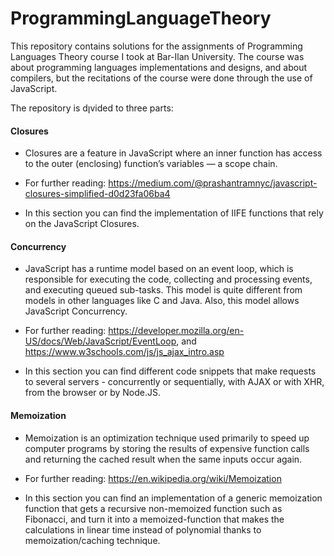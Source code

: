 # ProgrammingLanguageTheory

This repository contains solutions for the assignments of Programming Languages Theory course I took at Bar-Ilan University.
The course was about programming languages implementations and designs, and about compilers, but the recitations of the course were done through the use of JavaScript.

The repository is dןvided to three parts:

#### Closures

* Closures are a feature in JavaScript where an inner function has access to the outer (enclosing) function’s variables — a scope chain.

* For further reading: https://medium.com/@prashantramnyc/javascript-closures-simplified-d0d23fa06ba4

* In this section you can find the implementation of IIFE functions that rely on the JavaScript Closures.


#### Concurrency

* JavaScript has a runtime model based on an event loop, which is responsible for executing the code, collecting and processing events, and executing queued sub-tasks. This model is quite different from models in other languages like C and Java. Also, this model allows JavaScript Concurrency.

* For further reading: https://developer.mozilla.org/en-US/docs/Web/JavaScript/EventLoop, and https://www.w3schools.com/js/js_ajax_intro.asp

* In this section you can find different code snippets that make requests to several servers - concurrently or sequentially, with AJAX or with XHR, from the browser or by Node.JS.


#### Memoization

* Memoization is an optimization technique used primarily to speed up computer programs by storing the results of expensive function calls and returning the cached result when the same inputs occur again.

* For further reading: https://en.wikipedia.org/wiki/Memoization

* In this section you can find an implementation of a generic memoization function that gets a recursive non-memoized function such as Fibonacci, and turn it into a memoized-function that makes the calculations in linear time instead of polynomial thanks to memoization/caching technique.

